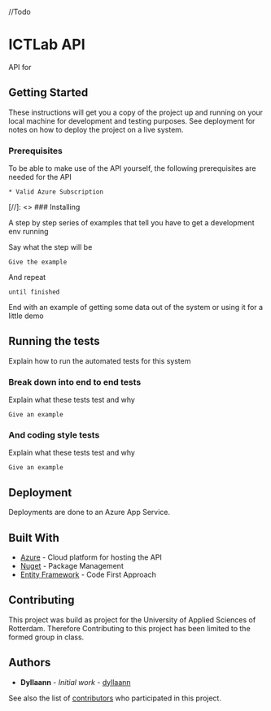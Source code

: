 //Todo

# ICTLab API

API for 

## Getting Started

These instructions will get you a copy of the project up and running on your local machine for development and testing purposes. See deployment for notes on how to deploy the project on a live system.

### Prerequisites

To be able to make use of the API yourself, the following prerequisites are needed for the API

```
* Valid Azure Subscription
```

[//]: <> ### Installing

A step by step series of examples that tell you have to get a development env running

Say what the step will be

```
Give the example
```

And repeat

```
until finished
```

End with an example of getting some data out of the system or using it for a little demo

## Running the tests

Explain how to run the automated tests for this system

### Break down into end to end tests

Explain what these tests test and why

```
Give an example
```

### And coding style tests

Explain what these tests test and why

```
Give an example
```

## Deployment

Deployments are done to an Azure App Service.

## Built With

* [Azure](https://azure.microsoft.com/nl-nl/) - Cloud platform for hosting the API
* [Nuget](https://www.nuget.org/) - Package Management
* [Entity Framework](https://msdn.microsoft.com/en-us/library/aa937723(v=vs.113).aspx) - Code First Approach

## Contributing

This project was build as project for the University of Applied Sciences of Rotterdam. Therefore Contributing to this project has been limited to the formed group in class.

## Authors

* **Dyllaann** - *Initial work* - [dyllaann](https://github.com/Dyllaann)

See also the list of [contributors](https://github.com/Dyllaann/Ictlab-Application/graphs/contributors) who participated in this project.
